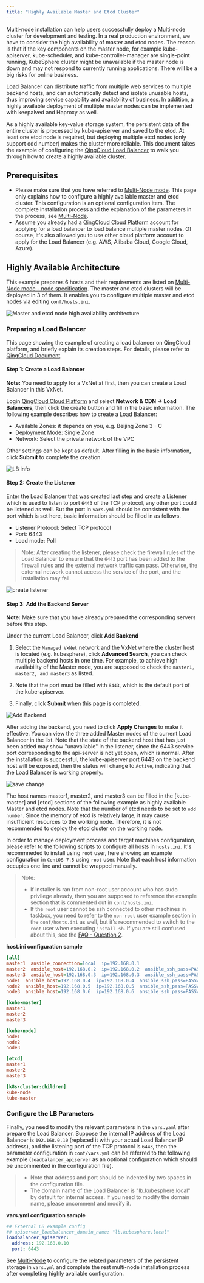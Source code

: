 ```yaml
---
title: "Highly Available Master and Etcd Cluster"
---
```

<!-- 
Multi-Node 模式安装 KubeSphere 可以帮助用户顺利地部署一个多节点集群用于开发和测试，在实际的生产环境我们还需要考虑 master 和 etcd 节点的高可用问题，
因为如果 master 节点上的几个服务 kube-apiserver、kube-scheduler 和 kube-controller-manager 都是单点的而且都位于同一个节点上，一旦 master 节点宕机，可能不应答当前正在运行的应用，将导致 KubeSphere 集群无法变更，对线上业务存在很大的风险。

负载均衡器 (Load Balancer) 可以将来自多个公网地址的访问流量分发到多台主机上，并支持自动检测并隔离不可用的主机，从而提高业务的服务能力和可用性。除此之外，还可以通过 Keepalived 和 Haproxy 的方式实现多个 master 节点的高可用部署。

而 etcd 作为一个高可用键值存储系统，整个集群的持久化数据，则由 kube-apiserver 处理后保存到 etcd 中。etcd 节点至少需要 1 个，但部署多个 etcd (奇数个) 能够使集群更可靠。本文档以配置 [QingCloud 云平台](https://www.qingcloud.com) 的 [负载均衡器 (Load Balancer)](https://docs.qingcloud.com/product/network/loadbalancer) 为例，引导您如何配置高可用的 master 节点，并说明如何配置和部署高可用的 etcd 集群。 -->

Multi-node installation can help users successfully deploy a Multi-node cluster for development and testing. In a real production environment, we have to consider the high availability of master and etcd nodes. The reason is that if the key components on the master node, for example kube-apiserver, kube-scheduler, and kube-controller-manager are single-point running, KubeSphere cluster might be unavailable if the master node is down and may not respond to currently running applications. There will be a big risks for online business.

Load Balancer can distribute traffic from multiple web services to multiple backend hosts, and can automatically detect and isolate unusable hosts, thus improving service capability and availability of business. In addition, a highly available deployment of multiple master nodes can be implemented with keepalved and Haproxy as well.

As a highly available key-value storage system, the persistent data of the entire cluster is processed by kube-apiserver and saved to the etcd. At least one etcd node is required, but deploying multiple etcd nodes (only support odd number) makes the cluster more reliable. This document takes the example of configuring the [QingCloud Load Balancer](https://docs.qingcloud.com/product/network/loadbalancer) to walk you through how to create a highly available cluster.


<!-- ## 前提条件

- 请确保已参阅 [Multi-Node 模式](../multi-node)，本文档仅说明安装过程中如何修改配置文件来配置 master 节点高可用，该配置作为一个可选配置项，完整的安装流程和配置文件中的参数解释说明以 [Multi-Node 模式](../multi-node) 为准。
- 已有 [QingCloud 云平台](https://console.qingcloud.com/login) 账号，用于申请负载均衡器给多个 master 节点做负载均衡。 -->

## Prerequisites

- Please make sure that you have referred to [Multi-Node mode](../multi-node). This page only explains how to configure a highly available master and etcd cluster. This configuration is an optional configuration item. The complete installation process and the explanation of the parameters in the process, see [Multi-Node](../multi-node).
- Assume you already had a [QingCloud Cloud Platform](https://console.qingcloud.com/login) account for applying for a load balancer to load balance multiple master nodes. Of course, it's also allowed you to use other cloud platform account to apply for the Load Balancer (e.g. AWS, Alibaba Cloud, Google Cloud, Azure).

<!-- 本示例准备了 6 台主机，主机规格参考 [Multi-Node 模式 - 节点规格](../multi-node)，将在其中 3 台部署 Master 和 etcd 集群，可编辑主机配置文件 `conf/hosts.ini` 来配置 Master 和 etcd 的高可用。


![Master 和 etcd 节点高可用架构](/master-ha-design.svg)

### 准备负载均衡器

以创建 QingCloud 云平台负载均衡器为例，简单说明其创建步骤，详细介绍可参考 [QingCloud 官方文档](https://docs.qingcloud.com/product/network/loadbalancer)。

#### 第一步：创建负载均衡器

登录 [QingCloud 云平台](https://console.qingcloud.com/login)，在 **网络与 CDN** 选择 **负载均衡器**，填写基本信息。如下示例在北京 3 区 - C 创建一个负载均衡器，部署方式选择 `单可用区`，网络选择了集群主机所在的 VPC 网络的私有网络 (例如本示例的六台主机都在 kubesphere 私有网络中)，其它设置保持默认即可。填写基本信息后，点击 **提交** 完成创建。

![负载均衡器基本信息](/lb-info.png) -->

## Highly Available Architecture

This example prepares 6 hosts and their requirements are listed on [Multi-Node mode - node specification](../multi-node). The master and etcd clusters will be deployed in 3 of them. It enables you to configure multiple master and etcd nodes via editing `conf/hosts.ini`.

![Master and etcd node high availability architecture](/master-ha-design.svg)

### Preparing a Load Balancer

This page showing the example of creating a load balancer on QingCloud platform, and briefly explain its creation steps. For details, please refer to [QingCloud Document](https://docs.qingcloud.com/product/network/loadbalancer).

#### Step 1: Create a Load Balancer

**Note:** You need to apply for a VxNet at first, then you can create a Load Balancer in this VxNet.

Login [QingCloud Cloud Platform](https://console.qingcloud.com/login) and select **Network & CDN → Load Balancers**, then click the create button and fill in the basic information. The following example describes how to create a Load Balancer:
 
- Available Zones: it depends on you, e.g. Beijing Zone 3 - C
- Deployment Mode: Single Zone 
- Network: Select the private network of the VPC

Other settings can be kept as default. After filling in the basic information, click **Submit** to complete the creation.


![LB info](/lb-deme-en.png) 
<!-- 
#### 第二步：创建监听器

进入上一步创建成功的负载均衡器，为其创建一个监听器，监听 TCP 协议的 6443 端口，监听的端口号也可以是其它任意端口，但在 vars.yml 中配置应与 port 一致，监听器的基本信息应参考如下填写。 

- 监听协议：选择 TCP 协议
- 端口：填写 6443 端口
- 负载方式：选择轮询

> 注意：创建监听器后请检查负载均衡器的防火墙规则，确保 `6443` 端口已添加至防火墙规则并且外网流量可以通过，否则外网无法访问该端口的服务，安装可能会失败。 -->

#### Step 2: Create the Listener

Enter the Load Balancer that was created last step and create a Listener which is used to listen to port `6443` of the TCP protocol, any other port could be listened as well. But the port in `vars.yml` should be consistent with the port which is set here, basic information should be filled in as follows.


- Listener Protocol: Select TCP protocol
- Port: 6443
- Load mode: Poll

> Note: After creating the listener, please check the firewall rules of the Load Balancer to ensure that the `6443` port has been added to the firewall rules and the external network traffic can pass. Otherwise, the external network cannot access the service of the port, and the installation may fail.

![create listener](/create-monitor-en.png)

<!-- #### 第三步：添加后端

在当前的负载均衡器中点击 **添加后端**，私有网络选择集群主机所在的私有网络，点击 **高级搜索**，可以一次勾选多台后端主机，例如要通过负载均衡器实现 Master 节点的高可用，此处则勾选 master1、master2、master3 这三台 Master 主机，注意这里端口需填写 `6443`，它是 api-server 的默认端口 (Secure Port)，添加完成后点击 **提交**。

![添加后端](/add-backend-node.png)

添加后端后，需请点击 **应用修改** 使之生效，可以在列表查看目前负载均衡器的添加的三台 Master 节点。注意，刚添加完的后端主机状态在监听器中可能显示 “不可用”，是因为 api-server 对应的 6443 服务端口还未运行开放，这属于正常现象。待安装成功后，后端主机上的 api-server 的服务端口 6443 将被暴露出来，后端状态变为 “活跃”，说明负载均衡器已在正常工作。

![添加后端完成](/lb-list.png) -->

#### Step 3: Add the Backend Server

**Note:** Make sure that you have already prepared the corresponding servers before this step.

Under the current Load Balancer, click **Add Backend**

1. Select the `Managed VxNet` network and the VxNet where the cluster host is located (e.g. kubesphere), click **Advanced Search**, you can check multiple backend hosts in one time. For example, to achieve high availability of the Master node, you are supposed to check the `master1, master2, and master3` as listed. 

2. Note that the port must be filled with `6443`, which is the default port of the kube-apiserver. 

3. Finally, click **Submit** when this page is completed.

![Add Backend](/add-backend-node-en.png)

After adding the backend, you need to click **Apply Changes** to make it effective. You can view the three added Master nodes of the current Load Balancer in the list. Note that the state of the backend host that has just been added may show "unavailable" in the listener, since the 6443 service port corresponding to the api-server is not yet open, which is normal. After the installation is successful, the kube-apiserver port 6443 on the backend host will be exposed, then the status will change to `Active`, indicating that the Load Balancer is working properly.

![save change](/lb-list-en.png)

<!--
### 修改主机配置文件

 可在如下示例的 [kube-master] 和 [etcd] 部分填入主机名 master1、master2、master3 作为高可用的 Master 和 etcd 集群。注意，etcd 节点个数需要设置为 `奇数个`，由于 etcd 内存本身消耗比较大，部署到工作节点 (node) 上很容易出现资源不足，因此不建议在工作节点上部署 etcd 集群。为了对待部署目标机器及部署流程进行集中化管理配置，集群中各个节点在主机配置文件 `hosts.ini` 中应参考如下配置，建议使用 `root` 用户安装。

以下示例在 **CentOS 7.5** 上使用 `root` 用户安装，若以非 root 用户 (如 ubuntu ) 进行安装，可参考主机配置文件的注释 `non-root` 示例部分编辑。 -->

The host names master1, master2, and master3 can be filled in the [kube-master] and [etcd] sections of the following example as highly available Master and etcd nodes. Note that the number of etcd needs to be set to `odd number`. Since the memory of etcd is relatively large, it may cause insufficient resources to the working node. Therefore, it is not recommended to deploy the etcd cluster on the working node.

In order to manage deployment process and target machines configuration, please refer to the following scripts to configure all hosts in `hosts.ini`. It's recommneded to install using `root` user, here showing an example configuration in `CentOS 7.5` using `root` user. Note that each host information occupies one line and cannot be wrapped manually.

<!-- > 说明：
> - 若以非 root 用户 (如 ubuntu 用户) 进行安装，可参考配置文件 `conf/hosts.ini` 的注释中 `non-root` 用户示例部分编辑。
> - 如果在 taskbox 使用 root 用户无法 ssh 连接到其他机器，也需要参考 `conf/hosts.ini` 的注释中 `non-root` 用户示例部分，但执行安装脚本 `install.sh` 时建议切换到 root 用户，如果对此有疑问可参考 [常见问题 - 问题 2](../../faq)。 -->

> Note:
> - If installer is ran from non-root user account who has sudo privilege already, then you are supposed to reference the example section that is commented out in `conf/hosts.ini`.
> - If the `root` user cannot be ssh connected to other machines in taskbox, you need to refer to the `non-root` user example section in the `conf/hosts.ini` as well, but it's recommended to switch to the `root` user when executing `install.sh`. If you are still confused about this, see the [FAQ - Question 2](../../faq).

**host.ini configuration sample**

```ini
[all]
master1  ansible_connection=local  ip=192.168.0.1
master2  ansible_host=192.168.0.2  ip=192.168.0.2  ansible_ssh_pass=PASSWORD
master3  ansible_host=192.168.0.3  ip=192.168.0.3  ansible_ssh_pass=PASSWORD
node1  ansible_host=192.168.0.4  ip=192.168.0.4  ansible_ssh_pass=PASSWORD
node2  ansible_host=192.168.0.5  ip=192.168.0.5  ansible_ssh_pass=PASSWORD
node3  ansible_host=192.168.0.6  ip=192.168.0.6  ansible_ssh_pass=PASSWORD

[kube-master]
master1
master2
master3

[kube-node]
node1
node2
node3

[etcd]
master1
master2
master3

[k8s-cluster:children]
kube-node
kube-master
```

### Configure the LB Parameters

<!-- 在 QingCloud 云平台准备好负载均衡器后，需在 `vars.yaml` 配置文件中修改相关参数。假设负载均衡器的内网 IP 地址是 `192.168.0.10` (这里需替换为您的负载均衡器实际 IP 地址)，负载均衡器设置的 TCP 协议的监听端口 (port) 为 `6443`，那么在 `conf/vars.yml` 中参数配置参考如下示例 (`loadbalancer_apiserver` 作为可选配置项，在配置文件中应取消注释)。

> - 注意，address 和 port 在配置文件中应缩进两个空格。
> - 负载均衡器的域名默认为 "lb.kubesphere.local"，供集群内部访问。如果需要修改域名则先取消注释再自行修改。 -->

Finally, you need to modify the relevant parameters in the `vars.yaml` after prepare the Load Balancer. Suppose the internal IP address of the Load Balancer is `192.168.0.10` (replaced it with your actual Load Balancer IP address), and the listening port of the TCP protocol is `6443`, then the parameter configuration in `conf/vars.yml` can be referred to the following example (`loadbalancer_apiserver` as an optional configuration which should be uncommented in the configuration file).

> - Note that address and port should be indented by two spaces in the configuration file.
> - The domain name of the Load Balancer is "lb.kubesphere.local" by default for internal access. If you need to modify the domain name, please uncomment and modify it.

**vars.yml configuration sample**

```yaml
## External LB example config
## apiserver_loadbalancer_domain_name: "lb.kubesphere.local"
loadbalancer_apiserver:
  address: 192.168.0.10
  port: 6443
```

<!-- 完成 master 和 etcd 高可用的参数配置后，请继续参阅 [Multi-Node 模式 - 存储配置示例](../multi-node) 在 vars.yml 中配置持久化存储相关参数，并继续多节点的安装。 -->

See [Multi-Node](../multi-node) to configure the related parameters of the persistent storage in `vars.yml` and complete the rest multi-node installation process after completing highly available configuration. 